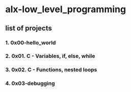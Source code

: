 # alx-low_level_programming
## list of projects
### 1. 0x00-hello_world
### 2. 0x01. C - Variables, if, else, while
### 3. 0x02. C - Functions, nested loops
### 4. 0x03-debugging
